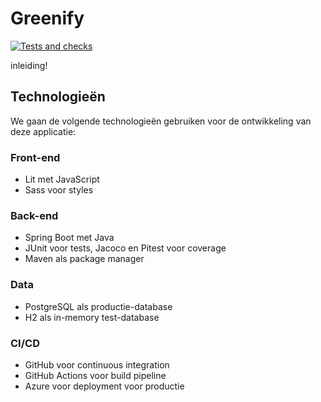 # Greenify

[![Tests and checks](https://github.com/rikmentink/greenify/actions/workflows/build.yml/badge.svg?branch=master)](https://github.com/rikmentink/greenify/actions/workflows/build.yml)

inleiding! 

## Technologieën
We gaan de volgende technologieën gebruiken voor de ontwikkeling van deze applicatie:

### Front-end
- Lit met JavaScript
- Sass voor styles

### Back-end
- Spring Boot met Java
- JUnit voor tests, Jacoco en Pitest voor coverage
- Maven als package manager

### Data
- PostgreSQL als productie-database
- H2 als in-memory test-database

### CI/CD
- GitHub voor continuous integration
- GitHub Actions voor build pipeline
- Azure voor deployment voor productie